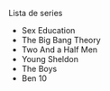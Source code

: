 Lista de series 

- Sex Education
- The Big Bang Theory
- Two And a Half Men
- Young Sheldon
- The Boys
- Ben 10

